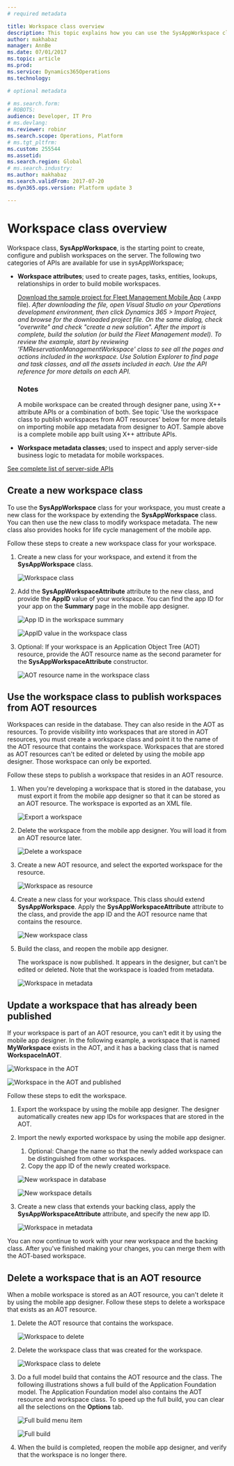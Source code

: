 ```yaml
---
# required metadata

title: Workspace class overview
description: This topic explains how you can use the SysAppWorkspace class to configure and publish workspaces on the server. 
author: makhabaz
manager: AnnBe
ms.date: 07/01/2017
ms.topic: article
ms.prod: 
ms.service: Dynamics365Operations
ms.technology: 

# optional metadata

# ms.search.form: 
# ROBOTS: 
audience: Developer, IT Pro
# ms.devlang: 
ms.reviewer: robinr
ms.search.scope: Operations, Platform
# ms.tgt_pltfrm: 
ms.custom: 255544
ms.assetid: 
ms.search.region: Global
# ms.search.industry: 
ms.author: makhabaz
ms.search.validFrom: 2017-07-20
ms.dyn365.ops.version: Platform update 3

---
```


# Workspace class overview

Workspace class, **SysAppWorkspace**, is the starting point to create, configure and publish workspaces on the server. The following two categories of APIs are available for use in sysAppWorkspace;

+ **Workspace attributes**; used to create pages, tasks, entities, lookups, relationships in order to build mobile workspaces. 

    [Download the sample project for Fleet Management Mobile App](https://github.com/Microsoft/Dynamics365-for-Operations-mobile-FleetManagementSamples) (.axpp file).
    *After downloading the file, open Visual Studio on your Operations development environment, then click Dynamics 365 > Import Project, and browse for the downloaded project file. On the same dialog, check "overwrite" and check "create a new solution". After the import is complete, build the solution (or build the Fleet Management model). 
    To review the example, start by reviewing 'FMReservationManagementWorkspace' class to see all the pages and actions included in the workspace. Use Solution Explorer to find page and task classes, and all the assets included in each. Use the API reference for more details on each API.*
    
    ### Notes
    A mobile workspace can be created through designer pane, using X++ attribute APIs or a combination of both. See topic 'Use the workspace class to publish workspaces from AOT resources' below for more details on importing mobile app metadata from designer to AOT. Sample above is a complete mobile app built using X++ attribute APIs.

+ **Workspace metadata classes**; used to inspect and apply server-side business logic to metadata for mobile workspaces. 

[See complete list of server-side APIs](mobile-workspace-server-apis.md)



## Create a new workspace class
To use the **SysAppWorkspace** class for your workspace, you must create a new class for the workspace by extending the **SysAppWorkspace** class. You can then use the new class to modify workspace metadata. The new class also provides hooks for life cycle management of the mobile app.

Follow these steps to create a new workspace class for your workspace.

1. Create a new class for your workspace, and extend it from the **SysAppWorkspace** class.

    ![Workspace class](media/workspace-api/WorkspaceClass.png)

2. Add the **SysAppWorkspaceAttribute** attribute to the new class, and provide the **AppID** value of your workspace. You can find the app ID for your app on the **Summary** page in the mobile app designer.

    ![App ID in the workspace summary](media/workspace-api/workspaceSummary.png)

    ![AppID value in the workspace class](media/workspace-api/WorkspaceClassWithAppId.png)

3. Optional: If your workspace is an Application Object Tree (AOT) resource, provide the AOT resource name as the second parameter for the **SysAppWorkspaceAttribute** constructor.

    ![AOT resource name in the workspace class](media/workspace-api/WorkspaceClassWithAOTResource.png)

## Use the workspace class to publish workspaces from AOT resources
Workspaces can reside in the database. They can also reside in the AOT as resources. To provide visibility into workspaces that are stored in AOT resources, you must create a workspace class and point it to the name of the AOT resource that contains the workspace. Workspaces that are stored as AOT resources can't be edited or deleted by using the mobile app designer. Those workspace can only be exported.

Follow these steps to publish a workspace that resides in an AOT resource.

1. When you're developing a workspace that is stored in the database, you must export it from the mobile app designer so that it can be stored as an AOT resource. The workspace is exported as an XML file.

    ![Export a workspace](media/workspace-api/ExportWorkspace.png)

2. Delete the workspace from the mobile app designer. You will load it from an AOT resource later.

    ![Delete a workspace](media/workspace-api/DeleteWorkspace.png)

3. Create a new AOT resource, and select the exported workspace for the resource.

    ![Workspace as resource](media/workspace-api/WorkspaceAsResource.png)

4. Create a new class for your workspace. This class should extend **SysAppWorkspace**. Apply the **SysAppWorkspaceAttribute** attribute to the class, and provide the app ID and the AOT resource name that contains the resource.

    ![New workspace class](media/workspace-api/NewWorkspaceClass.png)

5. Build the class, and reopen the mobile app designer.

    The workspace is now published. It appears in the designer, but can't be edited or deleted. Note that the workspace is loaded from metadata.

    ![Workspace in metadata](media/workspace-api/WorkspaceInMetadata.png)

## Update a workspace that has already been published
If your workspace is part of an AOT resource, you can't edit it by using the mobile app designer. In the following example, a workspace that is named **MyWorkspace** exists in the AOT, and it has a backing class that is named **WorkspaceInAOT**.

![Workspace in the AOT](media/workspace-api/UpdateWorkspaceInAOT.png)

![Workspace in the AOT and published](media/workspace-api/UpdateWorkspaceInAOTAndPublished.png)

Follow these steps to edit the workspace.

1. Export the workspace by using the mobile app designer. The designer automatically creates new app IDs for workspaces that are stored in the AOT.
2. Import the newly exported workspace by using the mobile app designer.

    1. Optional: Change the name so that the newly added workspace can be distinguished from other workspaces.
    2. Copy the app ID of the newly created workspace.

    ![New workspace in database](media/workspace-api/UpdateWorkspaceNewWorkspace.png)

    ![New workspace details](media/workspace-api/UpdateWorkspaceNewWorkspaceDetails.png)

3. Create a new class that extends your backing class, apply the **SysAppWorkspaceAttribute** attribute, and specify the new app ID.

    ![Workspace in metadata](media/workspace-api/UpdateWorkspaceNewWorkspaceClass.png)

You can now continue to work with your new workspace and the backing class. After you've finished making your changes, you can merge them with the AOT-based workspace.

## Delete a workspace that is an AOT resource
When a mobile workspace is stored as an AOT resource, you can't delete it by using the mobile app designer. Follow these steps to delete a workspace that exists as an AOT resource.

1. Delete the AOT resource that contains the workspace.

    ![Workspace to delete](media/workspace-api/WorkspaceAsResourceToBeDeleted.png)

2. Delete the workspace class that was created for the workspace.

    ![Workspace class to delete](media/workspace-api/WorkspaceClassToBeDeleted.png)

3. Do a full model build that contains the AOT resource and the class. The following illustrations shows a full build of the Application Foundation model. The Application Foundation model also contains the AOT resource and workspace class. To speed up the full build, you can clear all the selections on the **Options** tab.

    ![Full build menu item](media/workspace-api/FullBuildMenuItem.png)

    ![Full build](media/workspace-api/FullBuild.png)

4. When the build is completed, reopen the mobile app designer, and verify that the workspace is no longer there.


